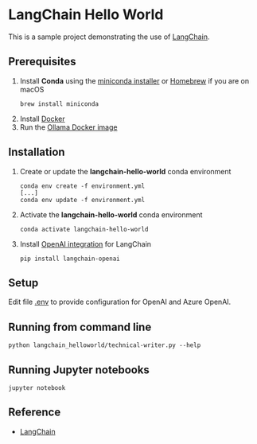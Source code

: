 # LangChain Hello World

This is a sample project demonstrating the use of [LangChain](https://python.langchain.com/).

## Prerequisites

1. Install **Conda** using the [miniconda installer](https://conda.io/en/latest/miniconda.html) or [Homebrew](https://brew.sh/index_fr) if you are on macOS
   ```console
   brew install miniconda
   ```
1. Install [Docker](https://docs.docker.com/engine/install/)
1. Run the [Ollama Docker image](https://hub.docker.com/r/ollama/ollama)

## Installation

1. Create or update the **langchain-hello-world** conda environment
   ```console
   conda env create -f environment.yml
   [...]
   conda env update -f environment.yml
   ```
1. Activate the **langchain-hello-world** conda environment
   ```console
   conda activate langchain-hello-world
   ```
1. Install [OpenAI integration](https://api.python.langchain.com/en/latest/openai_api_reference.html) for LangChain
   ```console
   pip install langchain-openai
   ```

## Setup

Edit file [.env](./.env) to provide configuration for OpenAI and Azure OpenAI.


## Running from command line

```console
python langchain_helloworld/technical-writer.py --help
```

## Running Jupyter notebooks

```console
jupyter notebook
```

## Reference

* [LangChain](https://python.langchain.com/)
